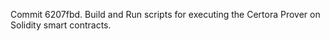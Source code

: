 Commit 6207fbd.                    Build and Run scripts for executing the Certora Prover on Solidity smart contracts.